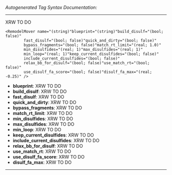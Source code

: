 _Autogenerated Tag Syntax Documentation:_

---
XRW TO DO

```
<RemodelMover name="(string)"blueprint="(string)"build_disulf="(bool; false)"
        fast_disulf="(bool; false)"quick_and_dirty="(bool; false)"
        bypass_fragments="(bool; false)"match_rt_limit="(real; 1.0)"
        min_disulfides="(real; 1)"max_disulfides="(real; 1)"
        min_loop="(real; 1)"keep_current_disulfides="(bool; false)"
        include_current_disulfides="(bool; false)"
        relax_bb_for_disulf="(bool; false)"use_match_rt="(bool; false)"
        use_disulf_fa_score="(bool; false)"disulf_fa_max="(real; -0.25)" />
```

-   **blueprint**: XRW TO DO
-   **build_disulf**: XRW TO DO
-   **fast_disulf**: XRW TO DO
-   **quick_and_dirty**: XRW TO DO
-   **bypass_fragments**: XRW TO DO
-   **match_rt_limit**: XRW TO DO
-   **min_disulfides**: XRW TO DO
-   **max_disulfides**: XRW TO DO
-   **min_loop**: XRW TO DO
-   **keep_current_disulfides**: XRW TO DO
-   **include_current_disulfides**: XRW TO DO
-   **relax_bb_for_disulf**: XRW TO DO
-   **use_match_rt**: XRW TO DO
-   **use_disulf_fa_score**: XRW TO DO
-   **disulf_fa_max**: XRW TO DO

---
